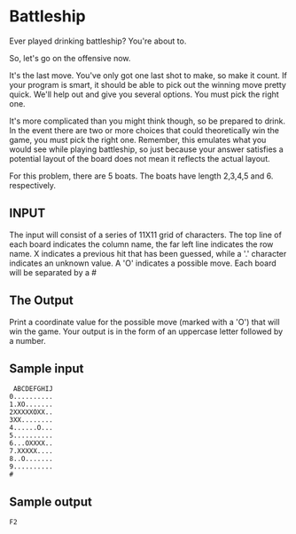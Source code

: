 <!-- RATING: Hard -->
<!-- NAME: Battleship -->
<!-- GENERATOR: generator.pl -->
# Battleship

Ever played drinking battleship? You're about to.

So, let's go on the offensive now.

It's the last move. You've only got one last shot to make, so make it count. If your program is smart, it should be able to pick out the winning move pretty quick. We'll help out and give you several options. You must pick the right one.

It's more complicated than you might think though, so be prepared to drink. In the event there are two or more choices that could theoretically win the game, you must pick the right one. Remember, this emulates what you would see while playing battleship, so just because your answer satisfies a potential layout of the board does not mean it reflects the actual layout.

For this problem, there are 5 boats. The boats have length 2,3,4,5 and 6.  respectively.

## INPUT
The input will consist of a series of 11X11 grid of characters. The top line of each board indicates the column name, the far left line indicates the row name. X indicates a previous hit that has been guessed, while a '.' character indicates an unknown value. A 'O' indicates a possible move. Each board will be separated by a \#

## The Output
Print a coordinate value for the possible move (marked with a 'O') that will win the game. Your output is in the form of an uppercase letter followed by a number. 

## Sample input
	 ABCDEFGHIJ
	0..........
	1.XO.......
	2XXXXXOXX..
	3XX........
	4......O...
	5..........
	6...OXXXX..
	7.XXXXX....
	8..O.......
	9..........
	#


## Sample output
	F2

